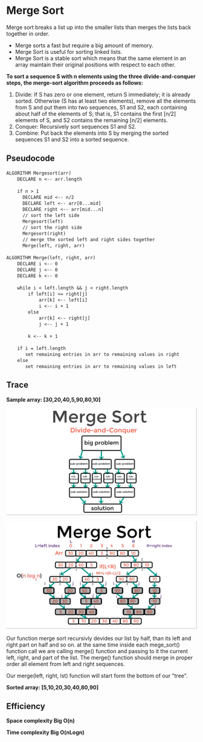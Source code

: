 # Merge Sort

Merge sort breaks a list up into the smaller lists than merges the lists back together in order.

* Merge sorts a fast but require a big amount of memory.
* Merge Sort is useful for sorting linked lists.
* Merge Sort is a stable sort which means that the same element in an array maintain their original positions with respect to each other.

**To sort a sequence S with n elements using the three divide-and-conquer steps, the merge-sort algorithm proceeds as follows:**

1. Divide: If S has zero or one element, return S immediately; it is already sorted. Otherwise (S has at least two elements), remove all the elements from S and put them into two sequences, S1 and S2, each containing about half of the elements of S; that is, S1 contains the first [n/2] elements of S, and S2 contains the remaining [n/2] elements.
1. Conquer: Recursively sort sequences S1 and S2.
1. Combine: Put back the elements into S by merging the sorted sequences S1 and S2 into a sorted sequence.

## Pseudocode

```
ALGORITHM Mergesort(arr)
    DECLARE n <-- arr.length
           
    if n > 1
      DECLARE mid <-- n/2
      DECLARE left <-- arr[0...mid]
      DECLARE right <-- arr[mid...n]
      // sort the left side
      Mergesort(left)
      // sort the right side
      Mergesort(right)
      // merge the sorted left and right sides together
      Merge(left, right, arr)

ALGORITHM Merge(left, right, arr)
    DECLARE i <-- 0
    DECLARE j <-- 0
    DECLARE k <-- 0

    while i < left.length && j < right.length
        if left[i] <= right[j]
            arr[k] <-- left[i]
            i <-- i + 1
        else
            arr[k] <-- right[j]
            j <-- j + 1
            
        k <-- k + 1

    if i = left.length
       set remaining entries in arr to remaining values in right
    else
       set remaining entries in arr to remaining values in left

```

## Trace

**Sample array: [30,20,40,5,90,80,10]**

![exp](../../../assets/merge_sort/1.png)


![sample](../../../assets/merge_sort/2.png)

Our function merge sort recursivly devides our list by half, than its left and right part on half and so on. at the same time inside each mege_sort() function call we are calling merge() function and passing to it the current left, right, and part of the list. The merge() function should merge in proper order all element from left and right sequences.

Our merge(left, right, lst) function will start form the bottom of our "tree".

**Sorted array: [5,10,20,30,40,80,90]**

## Efficiency

**Space complexity Big O(n)**

**Time complexity Big O(nLogn)**
